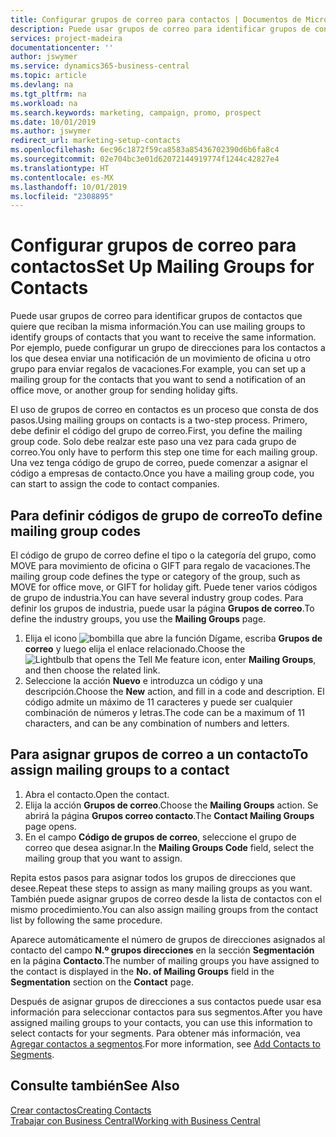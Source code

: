 ```yaml
---
title: Configurar grupos de correo para contactos | Documentos de Microsoft
description: Puede usar grupos de correo para identificar grupos de contactos que deben recibir la misma información, por ejemplo, para una campaña de marketing o una promoción.
services: project-madeira
documentationcenter: ''
author: jswymer
ms.service: dynamics365-business-central
ms.topic: article
ms.devlang: na
ms.tgt_pltfrm: na
ms.workload: na
ms.search.keywords: marketing, campaign, promo, prospect
ms.date: 10/01/2019
ms.author: jswymer
redirect_url: marketing-setup-contacts
ms.openlocfilehash: 6ec96c1872f59ca8583a85436702390d6b6fa8c4
ms.sourcegitcommit: 02e704bc3e01d62072144919774f1244c42827e4
ms.translationtype: HT
ms.contentlocale: es-MX
ms.lasthandoff: 10/01/2019
ms.locfileid: "2308895"
---
```

# <a name="set-up-mailing-groups-for-contacts"></a><span data-ttu-id="d8b23-103">Configurar grupos de correo para contactos</span><span class="sxs-lookup"><span data-stu-id="d8b23-103">Set Up Mailing Groups for Contacts</span></span>
<span data-ttu-id="d8b23-104">Puede usar grupos de correo para identificar grupos de contactos que quiere que reciban la misma información.</span><span class="sxs-lookup"><span data-stu-id="d8b23-104">You can use mailing groups to identify groups of contacts that you want to receive the same information.</span></span> <span data-ttu-id="d8b23-105">Por ejemplo, puede configurar un grupo de direcciones para los contactos a los que desea enviar una notificación de un movimiento de oficina u otro grupo para enviar regalos de vacaciones.</span><span class="sxs-lookup"><span data-stu-id="d8b23-105">For example, you can set up a mailing group for the contacts that you want to send a notification of an office move, or another group for sending holiday gifts.</span></span>

<span data-ttu-id="d8b23-106">El uso de grupos de correo en contactos es un proceso que consta de dos pasos.</span><span class="sxs-lookup"><span data-stu-id="d8b23-106">Using mailing groups on contacts is a two-step process.</span></span> <span data-ttu-id="d8b23-107">Primero, debe definir el código del grupo de correo.</span><span class="sxs-lookup"><span data-stu-id="d8b23-107">First, you define the mailing group code.</span></span> <span data-ttu-id="d8b23-108">Solo debe realzar este paso una vez para cada grupo de correo.</span><span class="sxs-lookup"><span data-stu-id="d8b23-108">You only have to perform this step one time for each mailing group.</span></span> <span data-ttu-id="d8b23-109">Una vez tenga código de grupo de correo, puede comenzar a asignar el código a empresas de contacto.</span><span class="sxs-lookup"><span data-stu-id="d8b23-109">Once you have a mailing group code, you can start to assign the code to contact companies.</span></span>

## <a name="to-define-mailing-group-codes"></a><span data-ttu-id="d8b23-110">Para definir códigos de grupo de correo</span><span class="sxs-lookup"><span data-stu-id="d8b23-110">To define mailing group codes</span></span>
<span data-ttu-id="d8b23-111">El código de grupo de correo define el tipo o la categoría del grupo, como MOVE para movimiento de oficina o GIFT para regalo de vacaciones.</span><span class="sxs-lookup"><span data-stu-id="d8b23-111">The mailing group code defines the type or category of the group, such as MOVE for office move, or GIFT for holiday gift.</span></span> <span data-ttu-id="d8b23-112">Puede tener varios códigos de grupo de industria.</span><span class="sxs-lookup"><span data-stu-id="d8b23-112">You can have several industry group codes.</span></span> <span data-ttu-id="d8b23-113">Para definir los grupos de industria, puede usar la página **Grupos de correo**.</span><span class="sxs-lookup"><span data-stu-id="d8b23-113">To define the industry groups, you use the **Mailing Groups** page.</span></span>

1. <span data-ttu-id="d8b23-114">Elija el icono ![bombilla que abre la función Dígame](media/ui-search/search_small.png "Dígame que desea hacer"), escriba **Grupos de correo** y luego elija el enlace relacionado.</span><span class="sxs-lookup"><span data-stu-id="d8b23-114">Choose the ![Lightbulb that opens the Tell Me feature](media/ui-search/search_small.png "Tell me what you want to do") icon, enter **Mailing Groups**, and then choose the related link.</span></span>
2. <span data-ttu-id="d8b23-115">Seleccione la acción **Nuevo** e introduzca un código y una descripción.</span><span class="sxs-lookup"><span data-stu-id="d8b23-115">Choose the **New** action, and fill in a code and description.</span></span> <span data-ttu-id="d8b23-116">El código admite un máximo de 11 caracteres y puede ser cualquier combinación de números y letras.</span><span class="sxs-lookup"><span data-stu-id="d8b23-116">The code can be a maximum of 11 characters, and can be any combination of numbers and letters.</span></span>

## <a name="AssignMailGroupContact"></a> <span data-ttu-id="d8b23-117">Para asignar grupos de correo a un contacto</span><span class="sxs-lookup"><span data-stu-id="d8b23-117">To assign mailing groups to a contact</span></span>
1. <span data-ttu-id="d8b23-118">Abra el contacto.</span><span class="sxs-lookup"><span data-stu-id="d8b23-118">Open the contact.</span></span>
2. <span data-ttu-id="d8b23-119">Elija la acción **Grupos de correo**.</span><span class="sxs-lookup"><span data-stu-id="d8b23-119">Choose the **Mailing Groups** action.</span></span> <span data-ttu-id="d8b23-120">Se abrirá la página **Grupos correo contacto**.</span><span class="sxs-lookup"><span data-stu-id="d8b23-120">The **Contact Mailing Groups** page opens.</span></span>
3. <span data-ttu-id="d8b23-121">En el campo **Código de grupos de correo**, seleccione el grupo de correo que desea asignar.</span><span class="sxs-lookup"><span data-stu-id="d8b23-121">In the **Mailing Groups Code** field, select the mailing group that you want to assign.</span></span>

<span data-ttu-id="d8b23-122">Repita estos pasos para asignar todos los grupos de direcciones que desee.</span><span class="sxs-lookup"><span data-stu-id="d8b23-122">Repeat these steps to assign as many mailing groups as you want.</span></span> <span data-ttu-id="d8b23-123">También puede asignar grupos de correo desde la lista de contactos con el mismo procedimiento.</span><span class="sxs-lookup"><span data-stu-id="d8b23-123">You can also assign mailing groups from the contact list by following the same procedure.</span></span>

<span data-ttu-id="d8b23-124">Aparece automáticamente el número de grupos de direcciones asignados al contacto del campo **N.º grupos direcciones** en la sección **Segmentación** en la página **Contacto**.</span><span class="sxs-lookup"><span data-stu-id="d8b23-124">The number of mailing groups you have assigned to the contact is displayed in the **No. of Mailing Groups** field in the **Segmentation** section on the **Contact** page.</span></span>

<span data-ttu-id="d8b23-125">Después de asignar grupos de direcciones a sus contactos puede usar esa información para seleccionar contactos para sus segmentos.</span><span class="sxs-lookup"><span data-stu-id="d8b23-125">After you have assigned mailing groups to your contacts, you can use this information to select contacts for your segments.</span></span> <span data-ttu-id="d8b23-126">Para obtener más información, vea [Agregar contactos a segmentos](marketing-add-contact-segment.md).</span><span class="sxs-lookup"><span data-stu-id="d8b23-126">For more information, see [Add Contacts to Segments](marketing-add-contact-segment.md).</span></span>

## <a name="see-also"></a><span data-ttu-id="d8b23-127">Consulte también</span><span class="sxs-lookup"><span data-stu-id="d8b23-127">See Also</span></span>
[<span data-ttu-id="d8b23-128">Crear contactos</span><span class="sxs-lookup"><span data-stu-id="d8b23-128">Creating Contacts</span></span>](marketing-create-contact-companies.md)  
[<span data-ttu-id="d8b23-129">Trabajar con Business Central</span><span class="sxs-lookup"><span data-stu-id="d8b23-129">Working with Business Central</span></span>](ui-work-product.md)
